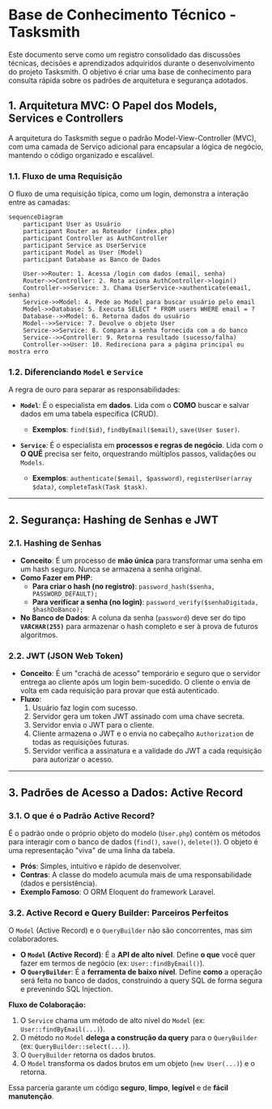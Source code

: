 # Base de Conhecimento Técnico - Tasksmith

Este documento serve como um registro consolidado das discussões técnicas, decisões e aprendizados adquiridos durante o desenvolvimento do projeto Tasksmith. O objetivo é criar uma base de conhecimento para consulta rápida sobre os padrões de arquitetura e segurança adotados.

## 1. Arquitetura MVC: O Papel dos Models, Services e Controllers

A arquitetura do Tasksmith segue o padrão Model-View-Controller (MVC), com uma camada de Serviço adicional para encapsular a lógica de negócio, mantendo o código organizado e escalável.

### 1.1. Fluxo de uma Requisição

O fluxo de uma requisição típica, como um login, demonstra a interação entre as camadas:

```mermaid
sequenceDiagram
    participant User as Usuário
    participant Router as Roteador (index.php)
    participant Controller as AuthController
    participant Service as UserService
    participant Model as User (Model)
    participant Database as Banco de Dados

    User->>Router: 1. Acessa /login com dados (email, senha)
    Router->>Controller: 2. Rota aciona AuthController->login()
    Controller->>Service: 3. Chama UserService->authenticate(email, senha)
    Service->>Model: 4. Pede ao Model para buscar usuário pelo email
    Model->>Database: 5. Executa SELECT * FROM users WHERE email = ?
    Database-->>Model: 6. Retorna dados do usuário
    Model-->>Service: 7. Devolve o objeto User
    Service->>Service: 8. Compara a senha fornecida com a do banco
    Service-->>Controller: 9. Retorna resultado (sucesso/falha)
    Controller->>User: 10. Redireciona para a página principal ou mostra erro
```

### 1.2. Diferenciando `Model` e `Service`

A regra de ouro para separar as responsabilidades:

* **`Model`**: É o especialista em **dados**. Lida com o **COMO** buscar e salvar dados em uma tabela específica (CRUD).
  * **Exemplos**: `find($id)`, `findByEmail($email)`, `save(User $user)`.

* **`Service`**: É o especialista em **processos e regras de negócio**. Lida com o **O QUÊ** precisa ser feito, orquestrando múltiplos passos, validações ou `Models`.
  * **Exemplos**: `authenticate($email, $password)`, `registerUser(array $data)`, `completeTask(Task $task)`.

---

## 2. Segurança: Hashing de Senhas e JWT

### 2.1. Hashing de Senhas

* **Conceito**: É um processo de **mão única** para transformar uma senha em um hash seguro. Nunca se armazena a senha original.
* **Como Fazer em PHP**:
  * **Para criar o hash (no registro)**: `password_hash($senha, PASSWORD_DEFAULT);`
  * **Para verificar a senha (no login)**: `password_verify($senhaDigitada, $hashDoBanco);`
* **No Banco de Dados**: A coluna da senha (`password`) deve ser do tipo **`VARCHAR(255)`** para armazenar o hash completo e ser à prova de futuros algoritmos.

### 2.2. JWT (JSON Web Token)

* **Conceito**: É um "crachá de acesso" temporário e seguro que o servidor entrega ao cliente após um login bem-sucedido. O cliente o envia de volta em cada requisição para provar que está autenticado.
* **Fluxo**:
    1. Usuário faz login com sucesso.
    2. Servidor gera um token JWT assinado com uma chave secreta.
    3. Servidor envia o JWT para o cliente.
    4. Cliente armazena o JWT e o envia no cabeçalho `Authorization` de todas as requisições futuras.
    5. Servidor verifica a assinatura e a validade do JWT a cada requisição para autorizar o acesso.

---

## 3. Padrões de Acesso a Dados: Active Record

### 3.1. O que é o Padrão Active Record?

É o padrão onde o próprio objeto do modelo (`User.php`) contém os métodos para interagir com o banco de dados (`find()`, `save()`, `delete()`). O objeto é uma representação "viva" de uma linha da tabela.

* **Prós**: Simples, intuitivo e rápido de desenvolver.
* **Contras**: A classe do modelo acumula mais de uma responsabilidade (dados e persistência).
* **Exemplo Famoso**: O ORM Eloquent do framework Laravel.

### 3.2. Active Record e Query Builder: Parceiros Perfeitos

O `Model` (Active Record) e o `QueryBuilder` não são concorrentes, mas sim colaboradores.

* **O `Model` (Active Record)**: É a **API de alto nível**. Define **o que** você quer fazer em termos de negócio (ex: `User::findByEmail()`).
* **O `QueryBuilder`**: É a **ferramenta de baixo nível**. Define **como** a operação será feita no banco de dados, construindo a query SQL de forma segura e prevenindo SQL Injection.

**Fluxo de Colaboração:**

1. O `Service` chama um método de alto nível do `Model` (ex: `User::findByEmail(...)`).
2. O método no `Model` **delega a construção da query** para o `QueryBuilder` (ex: `QueryBuilder::select(...)`).
3. O `QueryBuilder` retorna os dados brutos.
4. O `Model` transforma os dados brutos em um objeto (`new User(...)`) e o retorna.

Essa parceria garante um código **seguro**, **limpo**, **legível** e de **fácil manutenção**.
